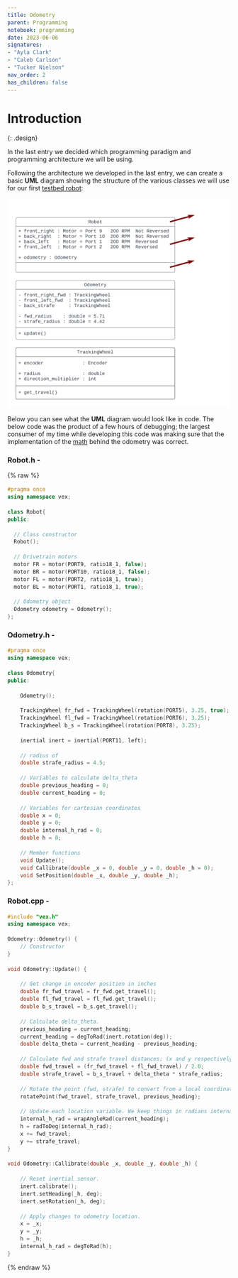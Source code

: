 ```yaml
---
title: Odometry
parent: Programming
notebook: programming
date: 2023-06-06
signatures:
- "Ayla Clark"
- "Caleb Carlson"
- "Tucker Nielson"
nav_order: 2
has_children: false
---
```


# Introduction
{: .design}

In the last entry we decided which programming paradigm and programming architecture we will be using.

Following the architecture we developed in the last entry, we can create a basic **UML** diagram showing the structure of the various classes we will use for our first [testbed robot](/docs/engineering/2023-06-05-OdometryTestRig.html): 

![RobotClassUML](/assets/programming/UML%20Odometry.png)

Below you can see what the **UML** diagram would look like in code. The below code was the product of a few hours of debugging; the largest consumer of my time while developing this code was making sure that the implementation of the [math](/docs/research/2023-05-29-Odometry.html) behind the odometry was correct.

### Robot.h -
{% raw %}
```cpp
#pragma once
using namespace vex;

class Robot{
public:

  // Class constructor
  Robot();

  // Drivetrain motors
  motor FR = motor(PORT9, ratio18_1, false);
  motor BR = motor(PORT10, ratio18_1, false);
  motor FL = motor(PORT2, ratio18_1, true);
  motor BL = motor(PORT1, ratio18_1, true);
  
  // Odometry object
  Odometry odometry = Odometry();
};
```
### Odometry.h -
```cpp
#pragma once
using namespace vex;

class Odometry{
public:

    Odometry();

    TrackingWheel fr_fwd = TrackingWheel(rotation(PORT5), 3.25, true);
    TrackingWheel fl_fwd = TrackingWheel(rotation(PORT6), 3.25);
    TrackingWheel b_s = TrackingWheel(rotation(PORT8), 3.25);

    inertial inert = inertial(PORT11, left);

    // radius of 
    double strafe_radius = 4.5;

    // Variables to calculate delta_theta
    double previous_heading = 0;
    double current_heading = 0;
    
    // Variables for cartesian coordinates
    double x = 0;
    double y = 0;
    double internal_h_rad = 0;
    double h = 0;
    
    // Member functions
    void Update();
    void Callibrate(double _x = 0, double _y = 0, double _h = 0);
    void SetPosition(double _x, double _y, double _h);
};
```
### Robot.cpp - 
```cpp
#include "vex.h"
using namespace vex;

Odometry::Odometry() {
    // Constructor
}

void Odometry::Update() {

    // Get change in encoder position in inches
    double fr_fwd_travel = fr_fwd.get_travel();
    double fl_fwd_travel = fl_fwd.get_travel();
    double b_s_travel = b_s.get_travel();

    // Calculate delta_theta.
    previous_heading = current_heading;
    current_heading = degToRad(inert.rotation(deg));
    double delta_theta = current_heading - previous_heading;

    // Calculate fwd and strafe travel distances; (x and y respectively.)
    double fwd_travel = (fr_fwd_travel + fl_fwd_travel) / 2.0;
    double strafe_travel = b_s_travel + delta_theta * strafe_radius;

    // Rotate the point (fwd, strafe) to convert from a local coordinate shift to a global coordinate shift.
    rotatePoint(fwd_travel, strafe_travel, previous_heading);

    // Update each location variable. We keep things in radians internally because the math is nicer this way.
    internal_h_rad = wrapAngleRad(current_heading);
    h = radToDeg(internal_h_rad);
    x += fwd_travel;
    y += strafe_travel;
}

void Odometry::Callibrate(double _x, double _y, double _h) {

    // Reset inertial sensor.
    inert.calibrate();
    inert.setHeading(_h, deg);
    inert.setRotation(_h, deg);

    // Apply changes to odometry location.
    x = _x;
    y = _y;
    h = _h;
    internal_h_rad = degToRad(h);
}
```

{% endraw %}
